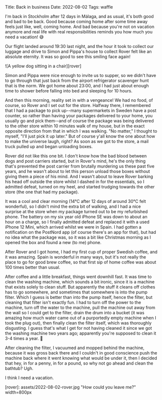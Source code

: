 Title: Back in business
Date: 2022-08-02
Tags: waffle

I'm back in Stockholm after 12 days in Málaga, and as usual, it's both good and
bad to be back. Good because coming home after some time away feels just like,
well, coming home. And bad because you're not on vacation anymore and real life
with real responsibilities reminds you how much you need a vacation! 😅

Our flight landed around 19:30 last night, and the hour it took to collect our
luggage and drive to Simon and Pippa's house to collect Rover felt like an
absolute eternity. It was so good to see this smiling face again!

![A yellow dog sitting in a chair][rover]

Simon and Pippa were nice enough to invite us to supper, so we didn't have to go
through that just back from the airport refrigerator scavenger hunt that is the
norm. We got home about 23:00, and I had just about enough time to shower before
falling into bed and sleeping for 10 hours.

And then this morning, reality set in with a vengeance! We had no food, of
course, so Rover and I set out for the store. Halfway there, I remembered that I
had a package to pick up--many supermarkets in Sweden have a post counter, so
rather than having your packages delivered to your home, you usually go and pick
them--and of course the package was being delivered to the other store within 10
minutes walk of my house, but in the exact opposite direction from that in which
I was walking. "No matter," I thought to myself, "I'll just pick it up later."
But of course y'all know the one about how to make the universe laugh, right? As
soon as we got to the store, a mail truck pulled up and began unloading boxes.

Rover did not like this one bit. I don't know how the bad blood between dogs and
post carriers started, but in Rover's mind, he's the only thing that's prevented
the post carrier from brutally murdering us these past five years, and he wasn't
about to let this person unload those boxes without giving them a piece of his
mind. And I wasn't about to leave Rover barking his head off outside the store
whilst I dashed in for the essentials, so I admitted defeat, turned on my heel,
and started trudging towards the other store (the one that had my package).

It was a cool and clear morning (14°C after 12 days of around 30°C felt
wonderful), so I didn't mind the extra bit of walking, and I had a nice surprise
at the store when my package turned out to be my refurbished phone. The battery
on my six year old iPhone SE was down to about an hour on a charge, so I finally
admitted defeat and replaced it with a used iPhone 12 Mini, which arrived whilst
we were in Spain. I had gotten a notification on the PostNord app (of course
there's an app for that), but had no idea what the package was, so it was a bit
like Christmas morning as I opened the box and found a new (to me) phone.

After Rover and I got home, I had my first cup of proper Swedish coffee, and it
was amazing. Spain is wonderful in many ways, but it's not really the place to
go for good brew coffee, so that first sip of home coffee was about 100 times
better than usual.

After coffee and a little breakfast, things went downhill fast. It was time to
clean the washing machine, which sounds a bit ironic, since it is a machine that
exists solely to clean stuff. But apparently the stuff it cleans off clothes has
to go somewhere, and sometimes that somewhere is into the pump filter. Which I
guess is better than into the pump itself, hence the filter, but cleaning that
filter isn't exactly fun. I had to turn off the power to the machine, turn off
the water to the machine, pull the machine out away from the wall so I could get
to the filter, drain the drum into a bucket (it was amazing how much water came
out of a purportedly empty machine when I took the plug out), then finally clean
the filter itself, which was thoroughly disgusting. I guess that's what I get
for not having cleaned it since we got the washing machine two years
ago; apparently you're supposed to clean it 3-4 times a year. 😬

After cleaning the filter, I vacuumed and mopped behind the machine, because it
was gross back there and I couldn't in good conscience push the machine back
where it went knowing what would be under it, then I decided that hey, in for a
penny, in for a pound, so why not go ahead and clean the bathtub? Ugh.

I think I need a vacation.

[rover]: assets/2022-08-02-rover.jpg "How could you leave me?" width=800px
